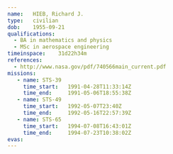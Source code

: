 ```yaml
---
name:	HIEB, Richard J.
type:	civilian
dob:	1955-09-21
qualifications:
  - BA in mathematics and physics
  - MSc in aerospace engineering
timeinspace:	31d22h34m
references:
  - http://www.nasa.gov/pdf/740566main_current.pdf
missions:
   - name: STS-39
     time_start:   1991-04-28T11:33:14Z
     time_end:     1991-05-06T18:55:38Z
   - name: STS-49
     time_start:   1992-05-07T23:40Z
     time_end:     1992-05-16T22:57:39Z
   - name: STS-65
     time_start:   1994-07-08T16:43:01Z
     time_end:     1994-07-23T10:38:02Z
evas:
---
```

